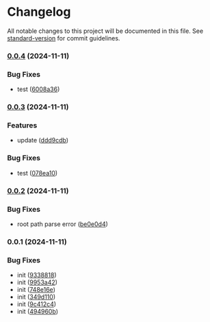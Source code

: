 # Changelog

All notable changes to this project will be documented in this file. See [standard-version](https://github.com/conventional-changelog/standard-version) for commit guidelines.

### [0.0.4](https://github.com/jwyGithub/rsbuild-plugin-auto-alias/compare/v0.0.3...v0.0.4) (2024-11-11)


### Bug Fixes

* test ([6008a36](https://github.com/jwyGithub/rsbuild-plugin-auto-alias/commit/6008a3666ff5729e18d8d3ae9c91b8c6f396d271))

### [0.0.3](https://github.com/jwyGithub/rsbuild-plugin-auto-alias/compare/v0.0.2...v0.0.3) (2024-11-11)


### Features

* update ([ddd9cdb](https://github.com/jwyGithub/rsbuild-plugin-auto-alias/commit/ddd9cdb8de74e94bedb01794976e004f4c21bc7c))


### Bug Fixes

* test ([078ea10](https://github.com/jwyGithub/rsbuild-plugin-auto-alias/commit/078ea10728977f9cae4c2c27781b4b778f755356))

### [0.0.2](https://github.com/jwyGithub/rsbuild-plugin-auto-alias/compare/v0.0.1...v0.0.2) (2024-11-11)

### Bug Fixes

-   root path parse error ([be0e0d4](https://github.com/jwyGithub/rsbuild-plugin-auto-alias/commit/be0e0d4e95f7e5093d4a63dc96fd696f4de2369e))

### 0.0.1 (2024-11-11)

### Bug Fixes

-   init ([9338818](https://github.com/jwyGithub/rsbuild-plugin-auto-alias/commit/933881816478acc796d1002da0e195d49c8b7dd4))
-   init ([9953a42](https://github.com/jwyGithub/rsbuild-plugin-auto-alias/commit/9953a423a726c025317ef21fc9ac63fd0a80950f))
-   init ([748e16e](https://github.com/jwyGithub/rsbuild-plugin-auto-alias/commit/748e16e0cedd4b69b39502bd29476c5e83d14702))
-   init ([349d110](https://github.com/jwyGithub/rsbuild-plugin-auto-alias/commit/349d1100a75269a192d73c0d8a87521a1cd68209))
-   init ([9c412c4](https://github.com/jwyGithub/rsbuild-plugin-auto-alias/commit/9c412c4099fc8d728c167290f13b1f107cb5ae06))
-   init ([494960b](https://github.com/jwyGithub/rsbuild-plugin-auto-alias/commit/494960b9e978ce68853dbc9d5aac36665f4c23c3))
